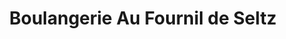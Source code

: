 ---
title: "Boulangerie Au Fournil de Seltz"
url: /seltz/boulangerie-au-fournil-de-seltz/
shop: boulangerie
---